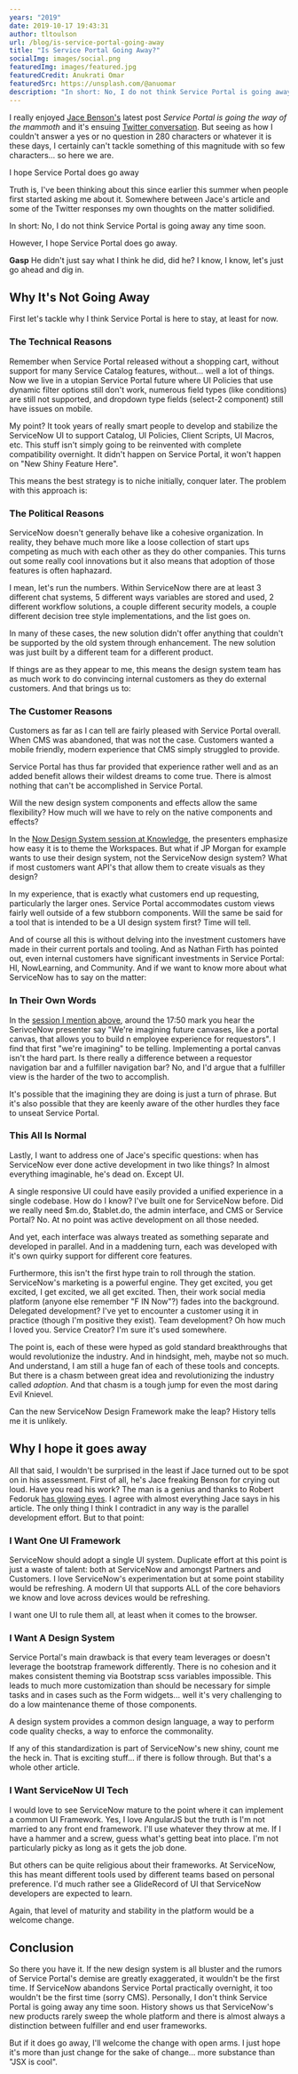 ```yaml
---
years: "2019"
date: 2019-10-17 19:43:31
author: tltoulson
url: /blog/is-service-portal-going-away
title: "Is Service Portal Going Away?"
socialImg: images/social.png
featuredImg: images/featured.jpg
featuredCredit: Anukrati Omar
featuredSrc: https://unsplash.com/@anuomar
description: "In short: No, I do not think Service Portal is going away any time soon. However, I hope Service Portal does go away."
---
```


I really enjoyed [Jace Benson's][1] latest post *Service Portal is going the way of the mammoth* and it's ensuing [Twitter conversation][2]. But seeing as how I couldn't answer a yes or no question in 280 characters or whatever it is these days, I certainly can't tackle something of this magnitude with so few characters... so here we are.

<aside class="ccPullQuote right w-50">
  <p>I hope Service Portal does go away</p>
</aside>

Truth is, I've been thinking about this since earlier this summer when people first started asking me about it. Somewhere between Jace's article and some of the Twitter responses my own thoughts on the matter solidified.

In short: No, I do not think Service Portal is going away any time soon.

However, I hope Service Portal does go away.

**Gasp** He didn't just say what I think he did, did he? I know, I know, let's just go ahead and dig in.

## Why It's Not Going Away

First let's tackle why I think Service Portal is here to stay, at least for now.

### The Technical Reasons

Remember when Service Portal released without a shopping cart, without support for many Service Catalog features, without... well a lot of things. Now we live in a utopian Service Portal future where UI Policies that use dynamic filter options still don't work, numerous field types (like conditions) are still not supported, and dropdown type fields (select-2 component) still have issues on mobile.

My point? It took years of really smart people to develop and stabilize the ServiceNow UI to support Catalog, UI Policies, Client Scripts, UI Macros, etc. This stuff isn't simply going to be reinvented with complete compatibility overnight. It didn't happen on Service Portal, it won't happen on "New Shiny Feature Here".

This means the best strategy is to niche initially, conquer later. The problem with this approach is:

### The Political Reasons

ServiceNow doesn't generally behave like a cohesive organization. In reality, they behave much more like a loose collection of start ups competing as much with each other as they do other companies. This turns out some really cool innovations but it also means that adoption of those features is often haphazard.

I mean, let's run the numbers. Within ServiceNow there are at least 3 different chat systems, 5 different ways variables are stored and used, 2 different workflow solutions, a couple different security models, a couple different decision tree style implementations, and the list goes on.

In many of these cases, the new solution didn't offer anything that couldn't be supported by the old system through enhancement. The new solution was just built by a different team for a different product.

If things are as they appear to me, this means the design system team has as much work to do convincing internal customers as they do external customers. And that brings us to:

### The Customer Reasons

Customers as far as I can tell are fairly pleased with Service Portal overall. When CMS was abandoned, that was not the case. Customers wanted a mobile friendly, modern experience that CMS simply struggled to provide.

Service Portal has thus far provided that experience rather well and as an added benefit allows their wildest dreams to come true. There is almost nothing that can't be accomplished in Service Portal.

Will the new design system components and effects allow the same flexibility? How much will we have to rely on the native components and effects?

In the [Now Design System session at Knowledge][3], the presenters emphasize how easy it is to theme the Workspaces. But what if JP Morgan for example wants to use their design system, not the ServiceNow design system? What if most customers want API's that allow them to create visuals as they design?

In my experience, that is exactly what customers end up requesting, particularly the larger ones. Service Portal accommodates custom views fairly well outside of a few stubborn components. Will the same be said for a tool that is intended to be a UI design system first? Time will tell.

And of course all this is without delving into the investment customers have made in their current portals and tooling. And as Nathan Firth has pointed out, even internal customers have significant investments in Service Portal: HI, NowLearning, and Community. And if we want to know more about what ServiceNow has to say on the matter:

### In Their Own Words

In the [session I mention above][3], around the 17:50 mark you hear the SerivceNow presenter say "We're imagining future canvases, like a portal canvas, that allows you to build n employee experience for requestors". I find that first "we're imagining" to be telling. Implementing a portal canvas isn't the hard part. Is there really a difference between a requestor navigation bar and a fulfiller navigation bar? No, and I'd argue that a fulfiller view is the harder of the two to accomplish.

It's possible that the imagining they are doing is just a turn of phrase. But it's also possible that they are keenly aware of the other hurdles they face to unseat Service Portal.

### This All Is Normal

Lastly, I want to address one of Jace's specific questions: when has ServiceNow ever done active development in two like things? In almost everything imaginable, he's dead on. Except UI.

A single responsive UI could have easily provided a unified experience in a single codebase. How do I know? I've built one for ServiceNow before. Did we really need $m.do, $tablet.do, the admin interface, and CMS or Service Portal? No. At no point was active development on all those needed.

And yet, each interface was always treated as something separate and developed in parallel. And in a maddening turn, each was developed with it's own quirky support for different core features.

Furthermore, this isn't the first hype train to roll through the station. ServiceNow's marketing is a powerful engine. They get excited, you get excited, I get excited, we all get excited. Then, their work social media platform (anyone else remember "F IN Now"?) fades into the background. Delegated development? I've yet to encounter a customer using it in practice (though I'm positive they exist). Team development? Oh how much I loved you. Service Creator? I'm sure it's used somewhere.

The point is, each of these were hyped as gold standard breakthroughs that would revolutionize the industry. And in hindsight, meh, maybe not so much. And understand, I am still a huge fan of each of these tools and concepts. But there is a chasm between great idea and revolutionizing the industry called *adoption*. And that chasm is a tough jump for even the most daring Evil Knievel.

Can the new ServiceNow Design Framework make the leap? History tells me it is unlikely.

## Why I hope it goes away

All that said, I wouldn't be surprised in the least if Jace turned out to be spot on in his assessment. First of all, he's Jace freaking Benson for crying out loud. Have you read his work? The man is a genius and thanks to Robert Fedoruk [has glowing eyes][4]. I agree with almost everything Jace says in his article. The only thing I think I contradict in any way is the parallel development effort. But to that point:

### I Want One UI Framework

ServiceNow should adopt a single UI system. Duplicate effort at this point is just a waste of talent: both at ServiceNow and amongst Partners and Customers. I love ServiceNow's experimentation but at some point stability would be refreshing. A modern UI that supports ALL of the core behaviors we know and love across devices would be refreshing.

I want one UI to rule them all, at least when it comes to the browser.

### I Want A Design System

Service Portal's main drawback is that every team leverages or doesn't leverage the bootstrap framework differently. There is no cohesion and it makes consistent theming via Bootstrap scss variables impossible. This leads to much more customization than should be necessary for simple tasks and in cases such as the Form widgets... well it's very challenging to do a low maintenance theme of those components.

A design system provides a common design language, a way to perform code quality checks, a way to enforce the commonality.

If any of this standardization is part of ServiceNow's new shiny, count me the heck in. That is exciting stuff... if there is follow through. But that's a whole other article.

### I Want ServiceNow UI Tech

I would love to see ServiceNow mature to the point where it can implement a common UI Framework. Yes, I love AngularJS but the truth is I'm not married to any front end framework. I'll use whatever they throw at me. If I have a hammer and a screw, guess what's getting beat into place. I'm not particularly picky as long as it gets the job done.

But others can be quite religious about their frameworks. At ServiceNow, this has meant different tools used by different teams based on personal preference. I'd much rather see a GlideRecord of UI that ServiceNow developers are expected to learn.

Again, that level of maturity and stability in the platform would be a welcome change.

## Conclusion

So there you have it. If the new design system is all bluster and the rumors of Service Portal's demise are greatly exaggerated, it wouldn't be the first time. If ServiceNow abandons Service Portal practically overnight, it too wouldn't be the first time (sorry CMS). Personally, I don't think Service Portal is going away any time soon. History shows us that ServiceNow's new products rarely sweep the whole platform and there is almost always a distinction between fulfiller and end user frameworks.

But if it does go away, I'll welcome the change with open arms. I just hope it's more than just change for the sake of change... more substance than "JSX is cool".

[1]: https://jace.pro/post/2019-10-14-end-of-sp-coming/
[2]: https://twitter.com/jacebenson/status/1184544688449212420
[3]: https://community.servicenow.com/community?id=community_article&sys_id=6246e75cdb9d3b0422e0fb2439961965
[4]: https://www.youtube.com/watch?v=wyVLCxOtZl8
